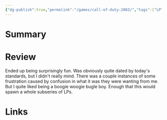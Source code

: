 ```yaml
---
{"dg-publish":true,"permalink":"/games/call-of-duty-2003/","tags":["LP"],"created":"2023-12-08","updated":"2024-02-26"}
---
```



# Summary

# Review

Ended up being surprisingly fun. Was obviously quite dated by today's standards, but I didn't really mind. There was a couple instances of some frustration caused by confusion in what it was they were wanting from me. But I quite liked being a boogie woogie bugle boy. Enough that this would spawn a whole subseries of LPs.

# Links
